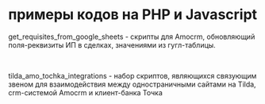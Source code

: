 # примеры кодов на PHP и Javascript

get_requisites_from_google_sheets - скрипты для Amocrm, обновляющий поля-реквизиты ИП в сделках, значениями из гугл-таблицы.

<br>

tilda_amo_tochka_integrations - набор скриптов, являющихся связующим звеном для взаимодействия между одностраничными сайтами на Tilda, crm-системой Amocrm и клиент-банка Точка
